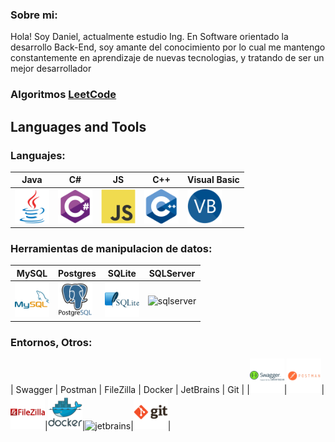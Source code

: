 ### Sobre mi:

Hola! Soy Daniel, actualmente estudio Ing. En Software orientado la desarrollo Back-End, soy amante del conocimiento por lo cual me mantengo constantemente en aprendizaje de nuevas tecnologias, y tratando de ser un mejor desarrollador

### Algoritmos [LeetCode](https://leetcode.com/u/DgerardoHC/)

## Languages and Tools 
<div>

### Languajes:
| Java | C# | JS | C++ | Visual Basic |
|----------|----------|----------|-----|-----|
|  <img src="https://github.com/devicons/devicon/blob/master/icons/java/java-original.svg" title="Java"  alt="Java" width="55" height="55"/> |  <img src="https://github.com/devicons/devicon/blob/master/icons/csharp/csharp-original.svg" title="C#"  alt="C#" width="55" height="55"/> |  <img src="https://github.com/devicons/devicon/blob/master/icons/javascript/javascript-original.svg" title="JavaScript" alt="JavaScript" width="55" height="55"/> |  <img src="https://github.com/devicons/devicon/blob/master/icons/cplusplus/cplusplus-original.svg" title="C++" alt="C++" width="55" height="55"/>|  <img src="https://github.com/devicons/devicon/blob/master/icons/visualbasic/visualbasic-original.svg" title="VisualBasic" alt="VisualBasic" width="55" height="55"/>| 

### Herramientas de manipulacion de datos:

| MySQL | Postgres | SQLite | SQLServer | 
|----------|----------|----------|----------|
|<img src="https://github.com/devicons/devicon/blob/master/icons/mysql/mysql-original-wordmark.svg" title="mysql" alt="mysql" width="55" height="55"/>|<img src="https://github.com/devicons/devicon/blob/master/icons/postgresql/postgresql-original-wordmark.svg" title="postgresql" alt="postgresql" width="55" height="55"/>|<img src="https://github.com/devicons/devicon/blob/master/icons/sqlite/sqlite-original-wordmark.svg" title="sqlite" alt="sqlite" width="55" height="55"/>|<img src="https://github.com/devicons/devicon/blob/master/icons/sqlserver/sqlserver-original-wordmark.svg" title="sqlserver" alt="sqlserver" width="55" height="55"/>|

### Entornos, Otros:

| Swagger | Postman | FileZilla | Docker | JetBrains | Git | 
|<img src="https://github.com/devicons/devicon/blob/master/icons/swagger/swagger-original-wordmark.svg" title="swagger" alt="swagger" width="55" height="55"/>|<img src="https://github.com/devicons/devicon/blob/master/icons/postman/postman-original-wordmark.svg" title="postman" alt="postman" width="55" height="55"/>|<img src="https://github.com/devicons/devicon/blob/master/icons/filezilla/filezilla-original-wordmark.svg" title="FilleZilla" alt="FilleZilla" width="55" height="55"/>|<img src="https://github.com/devicons/devicon/blob/master/icons/docker/docker-original-wordmark.svg" title="docker" alt="docker" width="55" height="55"/>|<img src="https://github.com/devicons/devicon/blob/master/icons/jetbrains/jetbrains-original-wordmark.svg" title="jetbrains" alt="jetbrains" width="55" height="55"/>|<img src="https://github.com/devicons/devicon/blob/master/icons/git/git-original-wordmark.svg" title="git" alt="git" width="55" height="55"/>|






